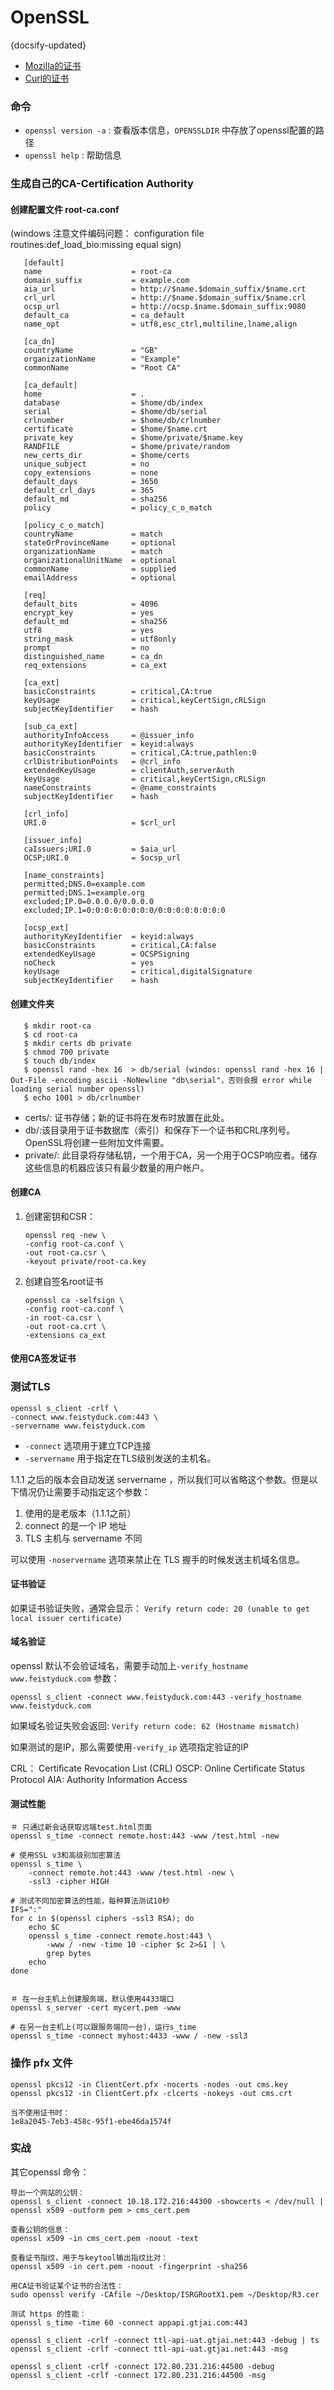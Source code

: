 #  OpenSSL
{docsify-updated}


+ [Mozilla的证书](https://hg.mozilla.org/releases/mozilla-beta/file/tip/security/nss/lib/ckfw/builtins/certdata.txt)
+ [Curl的证书](https://curl.se/docs/caextract.html)

### 命令
+ `openssl version -a` : 查看版本信息，`OPENSSLDIR` 中存放了openssl配置的路径
+ `openssl help` : 帮助信息


### 生成自己的CA-Certification Authority

#### 创建配置文件 root-ca.conf
(windows 注意文件编码问题： configuration file routines:def_load_bio:missing equal sign)

```
   [default]
   name                    = root-ca
   domain_suffix           = example.com
   aia_url                 = http://$name.$domain_suffix/$name.crt
   crl_url                 = http://$name.$domain_suffix/$name.crl
   ocsp_url                = http://ocsp.$name.$domain_suffix:9080
   default_ca              = ca_default
   name_opt                = utf8,esc_ctrl,multiline,lname,align
   
   [ca_dn]
   countryName             = "GB"
   organizationName        = "Example"
   commonName              = "Root CA"
   
   [ca_default]
   home                    = .
   database                = $home/db/index
   serial                  = $home/db/serial
   crlnumber               = $home/db/crlnumber
   certificate             = $home/$name.crt
   private_key             = $home/private/$name.key
   RANDFILE                = $home/private/random
   new_certs_dir           = $home/certs
   unique_subject          = no
   copy_extensions         = none
   default_days            = 3650
   default_crl_days        = 365
   default_md              = sha256
   policy                  = policy_c_o_match
   
   [policy_c_o_match]
   countryName             = match
   stateOrProvinceName     = optional
   organizationName        = match
   organizationalUnitName  = optional
   commonName              = supplied
   emailAddress            = optional
   
   [req]
   default_bits            = 4096
   encrypt_key             = yes
   default_md              = sha256
   utf8                    = yes
   string_mask             = utf8only
   prompt                  = no
   distinguished_name      = ca_dn
   req_extensions          = ca_ext
   
   [ca_ext]
   basicConstraints        = critical,CA:true
   keyUsage                = critical,keyCertSign,cRLSign
   subjectKeyIdentifier    = hash
   
   [sub_ca_ext]
   authorityInfoAccess     = @issuer_info
   authorityKeyIdentifier  = keyid:always
   basicConstraints        = critical,CA:true,pathlen:0
   crlDistributionPoints   = @crl_info
   extendedKeyUsage        = clientAuth,serverAuth
   keyUsage                = critical,keyCertSign,cRLSign
   nameConstraints         = @name_constraints
   subjectKeyIdentifier    = hash
   
   [crl_info]
   URI.0                   = $crl_url
   
   [issuer_info]
   caIssuers;URI.0         = $aia_url
   OCSP;URI.0              = $ocsp_url
   
   [name_constraints]
   permitted;DNS.0=example.com
   permitted;DNS.1=example.org
   excluded;IP.0=0.0.0.0/0.0.0.0
   excluded;IP.1=0:0:0:0:0:0:0:0/0:0:0:0:0:0:0:0
   
   [ocsp_ext]
   authorityKeyIdentifier  = keyid:always
   basicConstraints        = critical,CA:false
   extendedKeyUsage        = OCSPSigning
   noCheck                 = yes
   keyUsage                = critical,digitalSignature
   subjectKeyIdentifier    = hash
   ```
#### 创建文件夹
```
   $ mkdir root-ca
   $ cd root-ca
   $ mkdir certs db private
   $ chmod 700 private
   $ touch db/index
   $ openssl rand -hex 16  > db/serial (windos: openssl rand -hex 16 | Out-File -encoding ascii -NoNewline "db\serial"，否则会报 error while loading serial number openssl)
   $ echo 1001 > db/crlnumber
   ```
 + certs/: 证书存储；新的证书将在发布时放置在此处。
 + db/:该目录用于证书数据库（索引）和保存下一个证书和CRL序列号。OpenSSL将创建一些附加文件需要。
 + private/: 此目录将存储私钥，一个用于CA，另一个用于OCSP响应者。储存这些信息的机器应该只有最少数量的用户帐户。

#### 创建CA
1. 创建密钥和CSR：
	```
	openssl req -new \
	-config root-ca.conf \
	-out root-ca.csr \
	-keyout private/root-ca.key
	```
2. 创建自签名root证书
	```
	openssl ca -selfsign \
	-config root-ca.conf \
	-in root-ca.csr \
	-out root-ca.crt \
	-extensions ca_ext
	```

#### 使用CA签发证书
   

### 测试TLS
```
openssl s_client -crlf \
-connect www.feistyduck.com:443 \
-servername www.feistyduck.com
```
+ `-connect` 选项用于建立TCP连接
+ `-servername` 用于指定在TLS级别发送的主机名。

1.1.1 之后的版本会自动发送 servername ，所以我们可以省略这个参数。但是以下情况仍让需要手动指定这个参数：
1. 使用的是老版本（1.1.1之前）
2. connect 的是一个 IP 地址
3. TLS 主机与 servername 不同

可以使用 `-noservername` 选项来禁止在 TLS 握手的时候发送主机域名信息。

#### 证书验证
如果证书验证失败，通常会显示：
`Verify return code: 20 (unable to get local issuer certificate)`

#### 域名验证
openssl 默认不会验证域名，需要手动加上`-verify_hostname www.feistyduck.com` 参数：
```
openssl s_client -connect www.feistyduck.com:443 -verify_hostname www.feistyduck.com
```
如果域名验证失败会返回:
`Verify return code: 62 (Hostname mismatch)`

如果测试的是IP，那么需要使用`-verify_ip` 选项指定验证的IP


CRL： Certiﬁcate Revocation List (CRL) 
OSCP: Online Certiﬁcate Status Protocol 
AIA: Authority Information Access

#### 测试性能
```
＃ 只通过新会话获取远端test.html页面
openssl s_time -connect remote.host:443 -www /test.html -new

# 使用SSL v3和高级别加密算法
openssl s_time \
	-connect remote.hot:443 -www /test.html -new \
	-ssl3 -cipher HIGH
	
# 测试不同加密算法的性能，每种算法测试10秒
IFS=":"
for c in $(openssl ciphers -ssl3 RSA); do
	echo $C
	openssl s_time -connect remote.host:443 \
		-www / -new -time 10 -cipher $c 2>&1 | \
		grep bytes
	echo
done


＃ 在一台主机上创建服务端，默认使用4433端口
openssl s_server -cert mycert.pem -www

# 在另一台主机上(可以跟服务端同一台)，运行s_time
openssl s_time -connect myhost:4433 -www / -new -ssl3
```
### 操作 pfx 文件
```
openssl pkcs12 -in ClientCert.pfx -nocerts -nodes -out cms.key
openssl pkcs12 -in ClientCert.pfx -clcerts -nokeys -out cms.crt

当不使用证书时：
1e8a2045-7eb3-458c-95f1-ebe46da1574f
```

### 实战
其它openssl 命令：
```
导出一个网站的公钥：
openssl s_client -connect 10.18.172.216:44300 -showcerts < /dev/null | openssl x509 -outform pem > cms_cert.pem

查看公钥的信息：
openssl x509 -in cms_cert.pem -noout -text

查看证书指纹，用于与keytool输出指纹比对：
openssl x509 -in cert.pem -noout -fingerprint -sha256

用CA证书验证某个证书的合法性：
sudo openssl verify -CAfile ~/Desktop/ISRGRootX1.pem ~/Desktop/R3.cer

测试 https 的性能：
openssl s_time -time 60 -connect appapi.gtjai.com:443

openssl s_client -crlf -connect ttl-api-uat.gtjai.net:443 -debug | ts
openssl s_client -crlf -connect ttl-api-uat.gtjai.net:443 -msg

openssl s_client -crlf -connect 172.80.231.216:44500 -debug
openssl s_client -crlf -connect 172.80.231.216:44500 -msg
```
